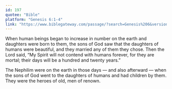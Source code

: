 ```yaml
---
id: 197
quotee: "Bible"
platform: "Genesis 6:1-4"
link: "https://www.biblegateway.com/passage/?search=Genesis%206&version=NIV"
---
```


When human beings began to increase in number on the earth and daughters were born to them, the sons of God saw that the daughters of humans were beautiful, and they married any of them they chose. Then the Lord said, “My Spirit will not contend with humans forever, for they are mortal; their days will be a hundred and twenty years.”

The Nephilim were on the earth in those days — and also afterward — when the sons of God went to the daughters of humans and had children by them. They were the heroes of old, men of renown.
